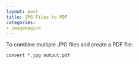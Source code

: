 ```yaml
---
layout: post
title: JPG Files to PDF
categories:
- imagemagick
---
```


To combine multiple JPG files and create a PDF file:

    convert *.jpg output.pdf